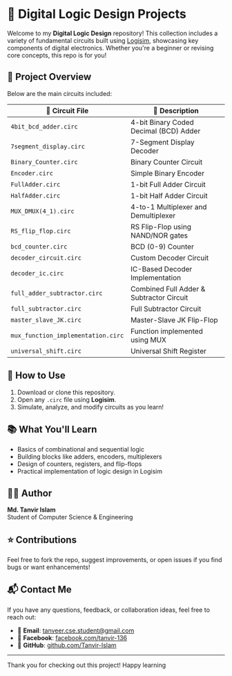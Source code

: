 # 🔧 Digital Logic Design Projects

Welcome to my **Digital Logic Design** repository! This collection includes a variety of fundamental circuits built using [Logisim](http://www.cburch.com/logisim/), showcasing key components of digital electronics. Whether you're a beginner or revising core concepts, this repo is for you!

## 📁 Project Overview

Below are the main circuits included:

| 📂 Circuit File                 | 📝 Description                              |
|-------------------------------|---------------------------------------------|
| `4bit_bcd_adder.circ`         | 4-bit Binary Coded Decimal (BCD) Adder     |
| `7segment_display.circ`       | 7-Segment Display Decoder                  |
| `Binary_Counter.circ`         | Binary Counter Circuit                     |
| `Encoder.circ`                | Simple Binary Encoder                      |
| `FullAdder.circ`              | 1-bit Full Adder Circuit                   |
| `HalfAdder.circ`              | 1-bit Half Adder Circuit                   |
| `MUX_DMUX(4_1).circ`          | 4-to-1 Multiplexer and Demultiplexer       |
| `RS_flip_flop.circ`           | RS Flip-Flop using NAND/NOR gates          |
| `bcd_counter.circ`            | BCD (0-9) Counter                          |
| `decoder_circuit.circ`        | Custom Decoder Circuit                     |
| `decoder_ic.circ`             | IC-Based Decoder Implementation            |
| `full_adder_subtractor.circ`  | Combined Full Adder & Subtractor Circuit   |
| `full_subtractor.circ`        | Full Subtractor Circuit                    |
| `master_slave_JK.circ`        | Master-Slave JK Flip-Flop                  |
| `mux_function_implementation.circ` | Function implemented using MUX         |
| `universal_shift.circ`        | Universal Shift Register                   |

## 🚀 How to Use

1. Download or clone this repository.
2. Open any `.circ` file using **Logisim**.
3. Simulate, analyze, and modify circuits as you learn!

## 📚 What You'll Learn

- Basics of combinational and sequential logic
- Building blocks like adders, encoders, multiplexers
- Design of counters, registers, and flip-flops
- Practical implementation of logic design in Logisim

## 👨‍💻 Author

**Md. Tanvir Islam**  
Student of Computer Science & Engineering  

## ⭐ Contributions

Feel free to fork the repo, suggest improvements, or open issues if you find bugs or want enhancements!

## 📬 Contact Me

If you have any questions, feedback, or collaboration ideas, feel free to reach out:

- 📧 **Email**: tanveer.cse.student@gmail.com  
- 💬 **Facebook**: [facebook.com/tanvir-136](https://facebook.com/tanvir.islam.136)  
- 🐙 **GitHub**: [github.com/Tanvir-Islam](https://github.com/Tanvir-136)

---

Thank you for checking out this project! Happy learning
